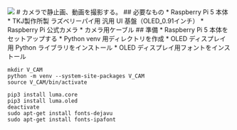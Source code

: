<img src="https://img.shields.io/badge/PYTHON-black?style=for-the-badge&logo=python&logoColor=gold"/>
# カメラで静止画、動画を撮影する。
## 必要なもの
* Raspberry Pi 5 本体
* TKJ製作所製 ラズベリーパイ用 汎用 UI 基盤（OLED_0.91インチ）
* Raspberry Pi 公式カメラ
* カメラ用ケーブル
## 準備
* Raspberry Pi 5 本体をセットアップする
* Python venv 用ディレクトリを作成
* OLED ディスプレイ用 Python ライブラリをインストール
* OLED ディスプレイ用フォントをインストール

    mkdir V_CAM
    python -m venv --system-site-packages V_CAM
    source V_CAM/bin/activate
    
    pip3 install luma.core
    pip3 install luma.oled
    deactivate
    sudo apt-get install fonts-dejavu
    sudo apt-get install fonts-ipafont

